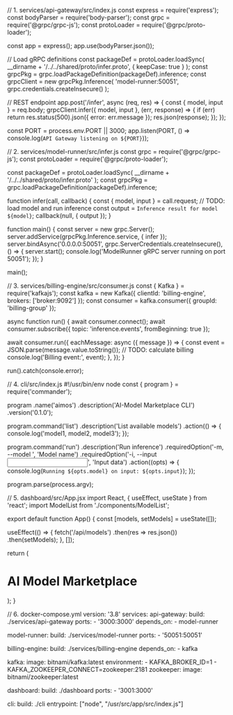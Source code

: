 // 1. services/api-gateway/src/index.js
const express = require('express');
const bodyParser = require('body-parser');
const grpc = require('@grpc/grpc-js');
const protoLoader = require('@grpc/proto-loader');

const app = express();
app.use(bodyParser.json());

// Load gRPC definitions
const packageDef = protoLoader.loadSync(
  __dirname + '/../../shared/proto/infer.proto',
  { keepCase: true }
);
const grpcPkg = grpc.loadPackageDefinition(packageDef).inference;
const grpcClient = new grpcPkg.Inference(
  'model-runner:50051', grpc.credentials.createInsecure()
);

// REST endpoint
app.post('/infer', async (req, res) => {
  const { model, input } = req.body;
  grpcClient.infer({ model, input }, (err, response) => {
    if (err) return res.status(500).json({ error: err.message });
    res.json(response);
  });
});

const PORT = process.env.PORT || 3000;
app.listen(PORT, () => console.log(`API Gateway listening on ${PORT}`));


// 2. services/model-runner/src/infer.js
const grpc = require('@grpc/grpc-js');
const protoLoader = require('@grpc/proto-loader');

const packageDef = protoLoader.loadSync(
  __dirname + '/../../shared/proto/infer.proto'
);
const grpcPkg = grpc.loadPackageDefinition(packageDef).inference;

function infer(call, callback) {
  const { model, input } = call.request;
  // TODO: load model and run inference
  const output = `Inference result for model ${model}`;
  callback(null, { output });
}

function main() {
  const server = new grpc.Server();
  server.addService(grpcPkg.Inference.service, { infer });
  server.bindAsync('0.0.0.0:50051', grpc.ServerCredentials.createInsecure(), () => {
    server.start();
    console.log('ModelRunner gRPC server running on port 50051');
  });
}

main();


// 3. services/billing-engine/src/consumer.js
const { Kafka } = require('kafkajs');
const kafka = new Kafka({ clientId: 'billing-engine', brokers: ['broker:9092'] });
const consumer = kafka.consumer({ groupId: 'billing-group' });

async function run() {
  await consumer.connect();
  await consumer.subscribe({ topic: 'inference.events', fromBeginning: true });

  await consumer.run({
    eachMessage: async ({ message }) => {
      const event = JSON.parse(message.value.toString());
      // TODO: calculate billing
      console.log('Billing event:', event);
    },
  });
}

run().catch(console.error);


// 4. cli/src/index.js
#!/usr/bin/env node
const { program } = require('commander');

program
  .name('aimos')
  .description('AI-Model Marketplace CLI')
  .version('0.1.0');

program.command('list')
  .description('List available models')
  .action(() => {
    console.log('model1, model2, model3');
  });

program.command('run')
  .description('Run inference')
  .requiredOption('-m, --model <model>', 'Model name')
  .requiredOption('-i, --input <input>', 'Input data')
  .action((opts) => {
    console.log(`Running ${opts.model} on input: ${opts.input}`);
  });

program.parse(process.argv);


// 5. dashboard/src/App.jsx
import React, { useEffect, useState } from 'react';
import ModelList from './components/ModelList';

export default function App() {
  const [models, setModels] = useState([]);

  useEffect(() => {
    fetch('/api/models')
      .then(res => res.json())
      .then(setModels);
  }, []);

  return (
    <div className="p-4">
      <h1 className="text-xl font-bold mb-4">AI Model Marketplace</h1>
      <ModelList models={models} />
    </div>
  );
}


// 6. docker-compose.yml
version: '3.8'
services:
  api-gateway:
    build: ./services/api-gateway
    ports:
      - '3000:3000'
    depends_on:
      - model-runner

  model-runner:
    build: ./services/model-runner
    ports:
      - '50051:50051'

  billing-engine:
    build: ./services/billing-engine
    depends_on:
      - kafka

  kafka:
    image: bitnami/kafka:latest
    environment:
      - KAFKA_BROKER_ID=1
      - KAFKA_ZOOKEEPER_CONNECT=zookeeper:2181
  zookeeper:
    image: bitnami/zookeeper:latest

  dashboard:
    build: ./dashboard
    ports:
      - '3001:3000'

  cli:
    build: ./cli
    entrypoint: ["node", "/usr/src/app/src/index.js"]

